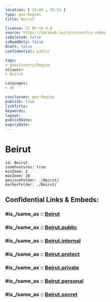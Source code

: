 ```yaml
---
location: [ 33.89 , 35.51 ] 
type: geo-Region
title: Beirut

license: CC BY-SA 4.0
source: https://datahub.io/core/country-codes
isDeleted: false
isReadOnly: false
draft: false
confidential: public

tags:
- geo/Country/Region
aliases:
- Beirut

Languages:
- de

cssclasses: geo-Region
publish: true
linkTitle: 
keywords: 
layout: 
publishDate: 
expiryDate: 
---
```


# Beirut

```leaflet
id: Beirut
zoomFeatures: true 
minZoom: 2 
maxZoom: 18
geojsonFolder: ./Beirut/
markerFolder: ./Beirut/
```


## Confidential Links & Embeds: 

### #is_/same_as :: [Beirut](/_Standards/Earth/Continent/Asia/Asia~West/Lebanon/Governorates~Lebanon/Beirut.md) 

### #is_/same_as :: [Beirut.public](/_public/Earth/Continent/Asia/Asia~West/Lebanon/Governorates~Lebanon/Beirut.public.md) 

### #is_/same_as :: [Beirut.internal](/_internal/Earth/Continent/Asia/Asia~West/Lebanon/Governorates~Lebanon/Beirut.internal.md) 

### #is_/same_as :: [Beirut.protect](/_protect/Earth/Continent/Asia/Asia~West/Lebanon/Governorates~Lebanon/Beirut.protect.md) 

### #is_/same_as :: [Beirut.private](/_private/Earth/Continent/Asia/Asia~West/Lebanon/Governorates~Lebanon/Beirut.private.md) 

### #is_/same_as :: [Beirut.personal](/_personal/Earth/Continent/Asia/Asia~West/Lebanon/Governorates~Lebanon/Beirut.personal.md) 

### #is_/same_as :: [Beirut.secret](/_secret/Earth/Continent/Asia/Asia~West/Lebanon/Governorates~Lebanon/Beirut.secret.md)

